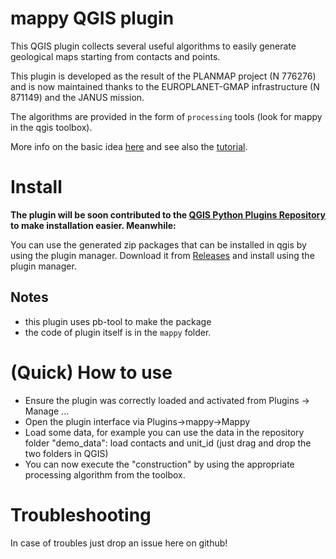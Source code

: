 # mappy QGIS plugin

This QGIS plugin collects several useful algorithms to easily generate geological 
maps starting from contacts and points. 

This plugin is developed as the result of the PLANMAP project (N 776276) and is now maintained thanks to the
EUROPLANET-GMAP infrastructure (N 871149) and the JANUS mission. 

The algorithms are provided in the form of ```processing``` tools (look for mappy in the qgis toolbox). 

More info on the basic idea [here](documents/README.md) and see also the [tutorial](documents/mappy.md).


# Install

**The plugin will be soon contributed to the [QGIS Python Plugins Repository](https://plugins.qgis.org/plugins/) 
to make installation easier. Meanwhile:**

You can use the generated zip packages that can be installed in qgis by using the plugin manager.
Download it from [Releases](https://github.com/europlanet-gmap/mappy) and install using the plugin manager.


## Notes

- this plugin uses pb-tool to make the package
- the code of plugin itself is in the ```mappy``` folder.


# (Quick) How to use

- Ensure the plugin was correctly loaded and activated from Plugins -> Manage ...
- Open the plugin interface via Plugins->mappy->Mappy
- Load some data, for example you can use the data in the repository folder "demo_data": load contacts and unit_id 
  (just drag and drop the two folders in QGIS)
- You can now execute the "construction" by using the appropriate processing algorithm from the toolbox.

# Troubleshooting

In case of troubles just drop an issue here on github!
